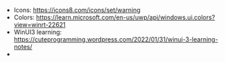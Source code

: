 ﻿* Icons: https://icons8.com/icons/set/warning
* Colors: https://learn.microsoft.com/en-us/uwp/api/windows.ui.colors?view=winrt-22621
* WinUI3 learning: https://cuteprogramming.wordpress.com/2022/01/31/winui-3-learning-notes/
* 